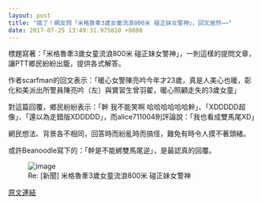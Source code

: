 ```yaml
---
layout: post
title: "瘋了！網友問「米格魯牽3歲女童流浪800米 碰正妹女警神」，回文居然⋯⋯"
date: 2017-07-25 13:49:31.975810 +0800
---
```


標題寫著：「米格魯牽3歲女童流浪800米 碰正妹女警神」，一則這樣的提問文章，讓PTT鄉民紛紛出籠，提供各式解答。

作者scarfman的回文表示：「暖心女警陳亮吟今年才23歲，真是人美心也暖，彰化和美派出所警員陳亮吟（左）與實習生曾羽翟，暖心照顧走失的3歲女童」

對這篇回覆，鄉民紛紛表示：「幹  我不能笑啊 哈哈哈哈哈哈幹」、「XDDDDD超像」、「還以為走錯版XDDDDD」，而alice711004則評論說：「我也看成雙馬尾XD」

網民想法、背景各不相同，回答時而紛亂時而搞怪，難免有時令人摸不著頭緒。

或許Beanoodle寫下的：「幹是不能綁雙馬尾逆」，是最認真的回覆。

<figure>
<img src="http://img.ltn.com.tw/Upload/liveNews/BigPic/600_2141654_1.jpg" alt="image">
<figcaption>
Re: [新聞] 米格魯牽3歲女童流浪800米 碰正妹女警神
</figcaption>
</figure>

<a href = "https://www.ptt.cc/bbs/Gossiping/M.1500927249.A.F4F.html">原文連結</a>

